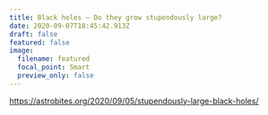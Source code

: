 ```yaml
---
title: Black holes – Do they grow stupendously large?
date: 2020-09-07T18:45:42.913Z
draft: false
featured: false
image:
  filename: featured
  focal_point: Smart
  preview_only: false
---
```

https://astrobites.org/2020/09/05/stupendously-large-black-holes/
